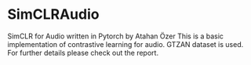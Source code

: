 # SimCLRAudio
SimCLR for Audio written in Pytorch by Atahan Özer
This is a basic implementation of contrastive learning for audio. GTZAN dataset is used. For further details please check out the report.

